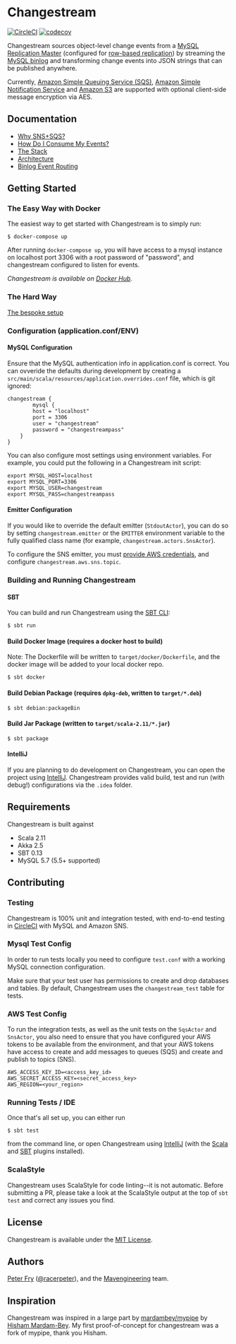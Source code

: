 # Changestream

[![CircleCI](https://circleci.com/gh/mavenlink/changestream.svg?style=svg)](https://circleci.com/gh/mavenlink/changestream) [![codecov](https://codecov.io/gh/mavenlink/changestream/branch/master/graph/badge.svg)](https://codecov.io/gh/mavenlink/changestream)

Changestream sources object-level change events from a [MySQL Replication Master](http://dev.mysql.com/doc/refman/5.7/en/replication-howto-masterbaseconfig.html) (configured for [row-based replication](http://dev.mysql.com/doc/refman/5.7/en/replication-rbr-usage.html)) by streaming the [MySQL binlog](https://dev.mysql.com/doc/internals/en/binary-log.html) and transforming change events into JSON strings that can be published anywhere.

Currently, [Amazon Simple Queuing Service (SQS)](https://aws.amazon.com/sqs/), [Amazon Simple Notification Service](https://aws.amazon.com/sns/) and [Amazon S3](https://aws.amazon.com/s3/) are supported with optional client-side message encryption via AES.

## Documentation

- [Why SNS+SQS?](docs/why-sns+sqs.md)
- [How Do I Consume My Events?](docs/how-do-i-consume-my-events.md)
- [The Stack](docs/the-stack.md)
- [Architecture](docs/architecture.md)
- [Binlog Event Routing](docs/binlog-event-routing.md)

## Getting Started
### The Easy Way with Docker
The easiest way to get started with Changestream is to simply run:
```
$ docker-compose up
```

After running `docker-compose up`, you will have access to a mysql instance on localhost port 3306 with a root password of "password", and changestream configured to listen for events.

*Changestream is available on [Docker Hub](https://hub.docker.com/r/mavenlink/changestream/).*

### The Hard Way

[The bespoke setup](docs/the-bespoke-setup.md)

### Configuration (application.conf/ENV)

#### MySQL Configuration
Ensure that the MySQL authentication info in application.conf is correct. You can ovveride the defaults during development by creating a `src/main/scala/resources/application.overrides.conf` file, which is git ignored:

```
changestream {
		mysql {
    	host = "localhost"
	    port = 3306
    	user = "changestream"
	    password = "changestreampass"
	}
}
```

You can also configure most settings using environment variables. For example, you could put the following in a Changestream init script:

```
export MYSQL_HOST=localhost
export MYSQL_PORT=3306
export MYSQL_USER=changestream
export MYSQL_PASS=changestreampass

```

#### Emitter Configuration
If you would like to override the default emitter (`StdoutActor`), you can do so by setting `changestream.emitter` or the `EMITTER` environment variable to the fully qualified class name (for example, `changestream.actors.SnsActor`).

To configure the SNS emitter, you must [provide AWS credentials](http://docs.aws.amazon.com/cli/latest/userguide/cli-chap-getting-started.html#config-settings-and-precedence), and configure `changestream.aws.sns.topic`.

### Building and Running Changestream
#### SBT
You can build and run Changestream using the [SBT CLI](http://www.scala-sbt.org/0.13/docs/Command-Line-Reference.html):

```
$ sbt run
```

#### Build Docker Image (requires a docker host to build)
Note: The Dockerfile will be written to `target/docker/Dockerfile`, and the docker image will be added to your local docker repo.

```
$ sbt docker
```

#### Build Debian Package (requires `dpkg-deb`, written to `target/*.deb`)
```
$ sbt debian:packageBin
```

#### Build Jar Package (written to `target/scala-2.11/*.jar`)
```
$ sbt package
```

#### IntelliJ
If you are planning to do development on Changestream, you can open the project using [IntelliJ](https://www.jetbrains.com/idea/). Changestream provides valid build, test and run (with debug!) configurations via the `.idea` folder.

## Requirements
Changestream is built against

- Scala 2.11
- Akka 2.5
- SBT 0.13
- MySQL 5.7 (5.5+ supported)

## Contributing

### Testing
Changestream is 100% unit and integration tested, with end-to-end testing in [CircleCI](https://circleci.com/gh/mavenlink/change-stream) with MySQL and Amazon SNS.

### Mysql Test Config
In order to run tests locally you need to configure `test.conf` with a working MySQL connection configuration.

Make sure that your test user has permissions to create and drop databases and tables. By default, Changestream uses the `changestream_test` table for tests.

### AWS Test Config
To run the integration tests, as well as the unit tests on the `SqsActor` and `SnsActor`, you also need to ensure that you have configured your
AWS tokens to be available from the environment, and that your AWS tokens have access to create and add messages to queues (SQS) and create and
publish to topics (SNS).

```
AWS_ACCESS_KEY_ID=<access_key_id>
AWS_SECRET_ACCESS_KEY=<secret_access_key>
AWS_REGION=<your_region>
```

### Running Tests / IDE
Once that's all set up, you can either run

```
$ sbt test
```

from the command line, or open Changestream using [IntelliJ](https://www.jetbrains.com/idea/) (with the [Scala](https://plugins.jetbrains.com/plugin/?id=1347) and [SBT](https://plugins.jetbrains.com/plugin/5007) plugins installed).

### ScalaStyle
Changestream uses ScalaStyle for code linting--it is not automatic. Before submitting a PR, please take a look at the ScalaStyle output at the top of `sbt test` and correct any issues you find.


## License
Changestream is available under the [MIT License](https://github.com/mavenlink/change-stream/blob/master/LICENSE).


## Authors
[Peter Fry](https://github.com/racerpeter) ([@racerpeter](https://twitter.com/racerpeter)), and the [Mavengineering](http://www.mavengineering.com/archive) team.


## Inspiration
Changestream was inspired in a large part by [mardambey/mypipe](https://github.com/mardambey/mypipe) by [Hisham Mardam-Bey](https://github.com/mardambey). My first proof-of-concept for changestream was a fork of mypipe, thank you Hisham.
